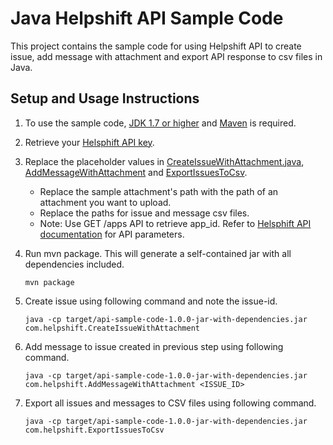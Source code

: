 # Java Helpshift API Sample Code

This project contains the sample code for using Helpshift API to create issue,
add message with attachment and export API response to csv files in Java.

## Setup and Usage Instructions

1. To use the sample code, [JDK 1.7 or higher](http://www.oracle.com/technetwork/java/javase/downloads/jdk7-downloads-1880260.html)
   and [Maven](https://maven.apache.org/) is required.

2. Retrieve your [Helsphift API key](https://success.helpshift.com/a/success-center/?p=web&s=premium-features&f=managing-your-api-keys).

3. Replace the placeholder values in [CreateIssueWithAttachment.java](src/main/java/com/helpshift/CreateIssueWithAttachment.java),
    [AddMessageWithAttachment](src/main/java/com/helpshift/AddMessageWithAttachment.java) and
    [ExportIssuesToCsv](src/main/java/com/helpshift/ExportIssuesToCsv.java).
   - Replace the sample attachment's path with the path of an attachment you want to upload.
   - Replace the paths for issue and message csv files.
   - Note: Use GET /apps API to retrieve app_id. Refer to [Helsphift API documentation](https://apidocs.helpshift.com/)
   for API parameters.

4. Run mvn package. This will generate a self-contained jar with all dependencies included.
   ```
   mvn package
   ```

5. Create issue using following command and note the issue-id.
   ```
   java -cp target/api-sample-code-1.0.0-jar-with-dependencies.jar com.helpshift.CreateIssueWithAttachment
   ```

6. Add message to issue created in previous step using following command.
   ```
   java -cp target/api-sample-code-1.0.0-jar-with-dependencies.jar com.helpshift.AddMessageWithAttachment <ISSUE_ID>
   ```

7. Export all issues and messages to CSV files using following command.
      ```
      java -cp target/api-sample-code-1.0.0-jar-with-dependencies.jar com.helpshift.ExportIssuesToCsv
      ```